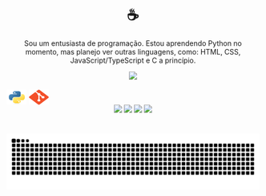 <div align="center">
  <h1>☕</h1>
  <p>Sou um entusiasta de programação. Estou aprendendo Python no momento, mas planejo ver outras linguagens, como: HTML, CSS, JavaScript/TypeScript e C a princípio.</p>
</div>

<div align="center">
  <img height="180em" src="https://github-readme-stats.vercel.app/api?username=cafewhaze&show_icons=true&theme=dracula&include_all_commits=true&count_private=true"/>
</div>

<div style="display: inline_block"><br>
  <img align="center" alt="Python" height="30" width="40" src="https://raw.githubusercontent.com/devicons/devicon/master/icons/python/python-original.svg">
  <img align="center" alt="Git" height="30" width="40" src="https://raw.githubusercontent.com/devicons/devicon/master/icons/git/git-original.svg">
</div>

<div align="center"> 
  <a href="https://discord.com/users/818582628399448114" target="_blank"><img src="https://img.shields.io/badge/Discord-7289DA?style=for-the-badge&logo=discord&logoColor=white" target="_blank"></a> 
  <a href="https://open.spotify.com/user/b24hrwt66sjhgyspga3y37bxj" target="_blank"><img src="https://img.shields.io/badge/Spotify-1DB954?style=for-the-badge&logo=spotify&logoColor=white" target="_blank"></a>
  <a href="https://soundcloud.com/cafewhaze" target="_blank"><img src="https://img.shields.io/badge/SoundCloud-FF5500?style=for-the-badge&logo=soundcloud&logoColor=white" target="_blank"></a>
  <a href="https://www.last.fm/user/lucraticc" target="_blank"><img src="https://img.shields.io/badge/Last.fm-D51007?style=for-the-badge&logo=last-dot-fm&logoColor=white" target="_blank"></a>
</div>

<h1></h1>

<div align="center">
  <img src="https://github.com/cafewhaze/cafewhaze/blob/output/github-contribution-grid-snake-dark.svg" alt="Snake animation"/>
</div>
